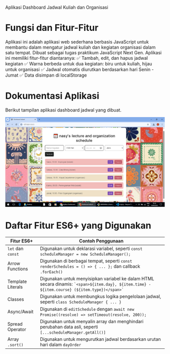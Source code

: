 Aplikasi Dashboard Jadwal Kuliah dan Organisasi

# Fungsi dan Fitur-Fitur
Aplikasi ini adalah aplikasi web sederhana berbasis JavaScript untuk membantu dalam mengatur jadwal kuliah dan kegiatan organisasi dalam satu tempat. Dibuat sebagai tugas praktikum JavaScript Next Gen.
Aplikasi ini memiliki fitur-fitur diantaranya:
✅ Tambah, edit, dan hapus jadwal kegiatan
✅ Warna berbeda untuk dua kegiatan: biru untuk kuliah, hijau untuk organisasi
✅ Jadwal otomatis diurutkan berdasarkan hari Senin - Jumat
✅ Data disimpan di localStorage

# Dokumentasi Aplikasi
Berikut tampilan aplikasi dashboard jadwal yang dibuat.

![Tampilan Aplikasi](./dokumentasi.PNG)

# Daftar Fitur ES6+ yang Digunakan
| Fitur ES6+            | Contoh Penggunaan                                                             |
|-----------------------|-------------------------------------------------------------------------------|
| `let` dan `const`      | Digunakan untuk deklarasi variabel, seperti `const scheduleManager = new ScheduleManager();` |
| Arrow Functions        | Digunakan di berbagai tempat, seperti `const renderSchedules = () => { ... };` dan callback `.forEach()` |
| Template Literals      | Digunakan untuk menyisipkan variabel ke dalam HTML secara dinamis: `` `<span>${item.day}, ${item.time} - ${item.course} (${item.type})</span>` `` |
| Classes               | Digunakan untuk membungkus logika pengelolaan jadwal, seperti `class ScheduleManager { ... }` |
| Async/Await            | Digunakan di `editSchedule` dengan `await new Promise((resolve) => setTimeout(resolve, 200));` |
| Spread Operator        | Digunakan untuk menyalin array dan menghindari perubahan data asli, seperti `[...scheduleManager.getAll()]` |
| Array `.sort()`        | Digunakan untuk mengurutkan jadwal berdasarkan urutan hari dalam `dayOrder` |
